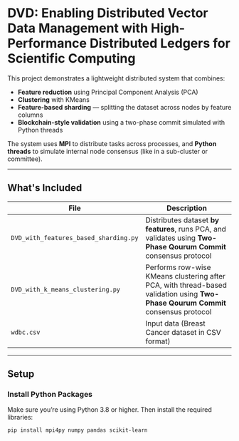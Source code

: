 # DVD: Enabling Distributed Vector Data Management with High-Performance Distributed Ledgers for Scientific Computing

This project demonstrates a lightweight distributed system that combines:

- **Feature reduction** using Principal Component Analysis (PCA)
- **Clustering** with KMeans
- **Feature-based sharding** — splitting the dataset across nodes by feature columns
- **Blockchain-style validation** using a two-phase commit simulated with Python threads

The system uses **MPI** to distribute tasks across processes, and **Python threads** to simulate internal node consensus (like in a sub-cluster or committee).

---

## What's Included

| File | Description |
|------|-------------|
| `DVD_with_features_based_sharding.py` | Distributes dataset **by features**, runs PCA, and validates using **Two-Phase Qourum Commit** consensus protocol |
| `DVD_with_k_means_clustering.py` | Performs row-wise KMeans clustering after PCA, with thread-based validation using **Two-Phase Qourum Commit** consensus protocol |
| `wdbc.csv` | Input data (Breast Cancer dataset in CSV format) |

---

## Setup

### Install Python Packages

Make sure you’re using Python 3.8 or higher. Then install the required libraries:

```bash
pip install mpi4py numpy pandas scikit-learn

